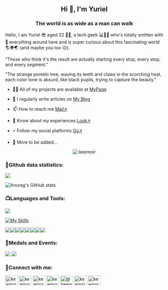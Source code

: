 <h2 align="center">Hi 👋, I'm Yuriel</h2>
<h3 align="center">The world is as wide as a man can walk</h3>

Hello, I am Yuriel 😎 aged 22 👶‍♂️, a tech geek 💻👨‍💻 who's totally smitten with 🌟 everything around here and is super curious about this fascinating world 🌎🌍🌏 (and maybe you too 😉).

"Those who think it's the result are actually starting every stop, every stop, and every segment."

"The strange pomelo tree, waving its teeth and claws in the scorching heat, each color tone is absurd, like black pupils, trying to capture the beauty."

- 👨‍💻 All of my projects are available at [MyPage](https://yuriels.github.io)

- 📝 I regularly write articles on [My Blog](https://blog.yuriel.cn)

- 📫 How to reach me [Mail↗](mailto:yurielhe@gmail.com)

- 📄 Know about my experiences [Look↗](https://yuriel.cn/me)

- ⚡ Follow my social platforms [Go↗](https://vlink.cc/yuriel) 

- 💬 More to be added...




<div align="center" style="text-align: center;">
<img src="https://count.getloli.com/get/@:keemoir" alt=":keemoir" />

<div align="left" style="text-align: left;">
<h3 align="left">🎨<b>Github data statistics:</b></h3>
<img src="https://img.shields.io/badge/for_your-for_ours-blue" />

![Anurag's GitHub stats](https://github-readme-stats.vercel.app/api?username=keemoir&show_icons=true&theme=radical)


<!--
[![PUSDN](https://streak-stats.demolab.com?user=JaneYork&theme=gruvbox&border_radius=20&locale=zh_Hans&date_format=%5BY.%5Dn.j)](https://soft.pusdn.com)
-->


<h3 align="left">📺<b>Languages and Tools:</b></h3>
<img src="https://img.shields.io/badge/my%20 %20skills-8A2BE2" />

[![My Skills](https://skillicons.dev/icons?i=ae,aiscript,androidstudio,au,autocad,azure,blender,c,cpp,cloudflare,css,devto,discord,figma,git,github,gitlab,gmail,html,htmx,ai,instagram,java,js,linux,lua,matlab,mysql,nginx,npm,ps,php,pr,pycharm,py,rocket,twitter,visualstudio,vscode,vue,windows,wordpress,md&perline=15)](https://skillicons.dev)

<img src="https://img.shields.io/badge/WakaTime-000000?style=for-the-badge&logo=WakaTime&logoColor=white" /><img src="https://img.shields.io/badge/RSS-FFA500?style=for-the-badge&logo=rss&logoColor=white" /><img src="https://img.shields.io/badge/dev.to-0A0A0A?style=for-the-badge&logo=devdotto&logoColor=white" /><img src="https://img.shields.io/badge/Alibaba_Cloud-FF6A00?style=for-the-badge&logo=alibabacloud&logoColor=white" /><img src="https://img.shields.io/badge/Wordpress-21759B?style=for-the-badge&logo=wordpress&logoColor=white" /><img src="https://img.shields.io/badge/Gmail-D14836?style=for-the-badge&logo=gmail&logoColor=white" /><img src="https://img.shields.io/badge/Adobe%20Photoshop-31A8FF?style=for-the-badge&logo=Adobe%20Photoshop&logoColor=black" /><img src="https://img.shields.io/badge/GIT-E44C30?style=for-the-badge&logo=git&logoColor=white" />



<h3 align="left">🤗<b>Medals and Events:</b></h3>
<img src="https://github-profile-trophy.vercel.app/?username=yuriels&no-frame=true" />
<img src="https://github-readme-activity-graph.vercel.app/graph?username=yuriels&theme=react-dark" />

<h3 align="left">📠<b>Connect with me:</b></h3>
<p align="left">
<a href="https://twitter.com/keemoir" target="blank"><img align="center" src="https://raw.githubusercontent.com/rahuldkjain/github-profile-readme-generator/master/src/images/icons/Social/twitter.svg" alt="keemoir" height="30" width="40" /></a>
<a href="https://fb.com/keemoir" target="blank"><img align="center" src="https://raw.githubusercontent.com/rahuldkjain/github-profile-readme-generator/master/src/images/icons/Social/facebook.svg" alt="keemoir" height="30" width="40" /></a>
<a href="https://instagram.com/keemoir" target="blank"><img align="center" src="https://raw.githubusercontent.com/rahuldkjain/github-profile-readme-generator/master/src/images/icons/Social/instagram.svg" alt="keemoir" height="30" width="40" /></a>
<a href="https://www.behance.net/keemoirho" target="blank"><img align="center" src="https://raw.githubusercontent.com/rahuldkjain/github-profile-readme-generator/master/src/images/icons/Social/behance.svg" alt="keemoirho" height="30" width="40" /></a>
<a href="https://medium.com/@keemoir" target="blank"><img align="center" src="https://raw.githubusercontent.com/rahuldkjain/github-profile-readme-generator/master/src/images/icons/Social/medium.svg" alt="@keemoir" height="30" width="40" /></a>
<a href="https://www.youtube.com/c/keemoir" target="blank"><img align="center" src="https://raw.githubusercontent.com/rahuldkjain/github-profile-readme-generator/master/src/images/icons/Social/youtube.svg" alt="keemoir" height="30" width="40" /></a>
<a href="https://discord.gg/keemoir" target="blank"><img align="center" src="https://raw.githubusercontent.com/rahuldkjain/github-profile-readme-generator/master/src/images/icons/Social/discord.svg" alt="keemoir" height="30" width="40" /></a>
</p>

<!--
[![Top Langs](https://github-readme-stats.vercel.app/api/top-langs/?username=anuraghazra&layout=compact)](https://github.com/anuraghazra/github-readme-stats)
[![Readme Card](https://github-readme-stats.vercel.app/api/pin/?username=anuraghazra&repo=github-readme-stats)](https://github.com/anuraghazra/github-readme-stats)
-->



<!--
**keemoir/keemoir** is a ✨ _special_ ✨ repository because its `README.md` (this file) appears on your GitHub profile.
Here are some ideas to get you started:
- 🔭 I’m currently working on ...
- 🌱 I’m currently learning ...
- 👯 I’m looking to collaborate on ...
- 🤔 I’m looking for help with ...
- 💬 Ask me about ...
- 📫 How to reach me: ...
- 😄 Pronouns: ...
- ⚡ Fun fact: ...
-->
